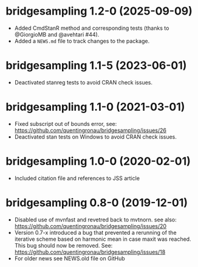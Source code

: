 # bridgesampling 1.2-0 (2025-09-09)

* Added CmdStanR method and corresponding tests (thanks to @GiorgioMB and @avehtari #44).
* Added a `NEWS.md` file to track changes to the package.

# bridgesampling 1.1-5 (2023-06-01)

* Deactivated stanreg tests to avoid CRAN check issues.

# bridgesampling 1.1-0 (2021-03-01)

* Fixed subscript out of bounds error, see: https://github.com/quentingronau/bridgesampling/issues/26
* Deactivated stan tests on Windows to avoid CRAN check issues.

# bridgesampling 1.0-0 (2020-02-01)

* Included citation file and references to JSS article

# bridgesampling 0.8-0 (2019-12-01)

* Disabled use of mvnfast and revetred back to mvtnorn. see also: https://github.com/quentingronau/bridgesampling/issues/20
* Version 0.7-x introduced a bug that prevented a rerunning of the iterative scheme based on harmonic mean in case maxit was reached. This bug should now be removed. See: https://github.com/quentingronau/bridgesampling/issues/18
* For older news see NEWS.old file on GitHub


